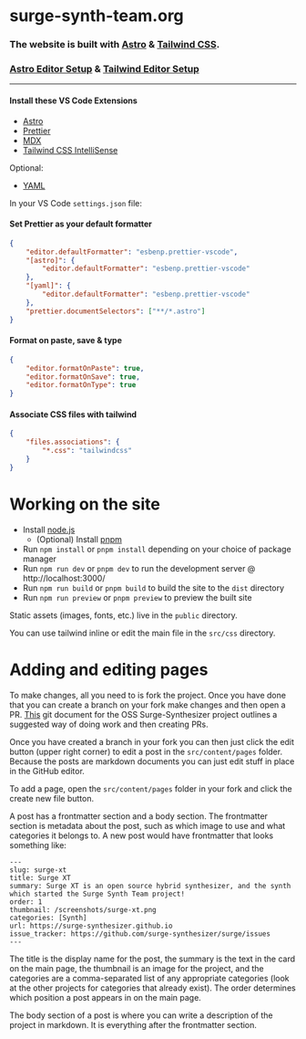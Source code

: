 # surge-synth-team.org

### The website is built with [Astro](https://astro.build/) & [Tailwind CSS](https://tailwindcss.com/).

### [Astro Editor Setup](https://docs.astro.build/en/editor-setup/) & [Tailwind Editor Setup](https://tailwindcss.com/docs/editor-setup)

---

#### **Install these VS Code Extensions**

-   [Astro](https://marketplace.visualstudio.com/items?itemName=astro-build.astro-vscode)
-   [Prettier](https://marketplace.visualstudio.com/items?itemName=esbenp.prettier-vscode)
-   [MDX](https://marketplace.visualstudio.com/items?itemName=unifiedjs.vscode-mdx)
-   [Tailwind CSS IntelliSense](https://marketplace.visualstudio.com/items?itemName=bradlc.vscode-tailwindcss)

Optional:

-   [YAML](https://marketplace.visualstudio.com/items?itemName=redhat.vscode-yaml)

In your VS Code `settings.json` file:

#### Set Prettier as your default formatter

```json
{
    "editor.defaultFormatter": "esbenp.prettier-vscode",
    "[astro]": {
        "editor.defaultFormatter": "esbenp.prettier-vscode"
    },
    "[yaml]": {
        "editor.defaultFormatter": "esbenp.prettier-vscode"
    },
    "prettier.documentSelectors": ["**/*.astro"]
}
```

#### Format on paste, save & type

```json
{
    "editor.formatOnPaste": true,
    "editor.formatOnSave": true,
    "editor.formatOnType": true
}
```

#### Associate CSS files with tailwind

```json
{
    "files.associations": {
        "*.css": "tailwindcss"
    }
}
```

# Working on the site

-   Install [node.js](https://nodejs.org/en)
    -   (Optional) Install [pnpm](https://pnpm.io/)
-   Run `npm install` or `pnpm install` depending on your choice of package manager
-   Run `npm run dev` or `pnpm dev` to run the development server @ http://localhost:3000/
-   Run `npm run build` or `pnpm build` to build the site to the `dist` directory
-   Run `npm run preview` or `pnpm preview` to preview the built site

Static assets (images, fonts, etc.) live in the `public` directory.

You can use tailwind inline or edit the main file in the `src/css` directory.

# Adding and editing pages

To make changes, all you need to is fork the project. Once you have done that you can create a branch on your fork make changes and then open a PR. [This](https://github.com/surge-synthesizer/surge/blob/main/doc/How%20to%20Git.md) git document for the OSS Surge-Synthesizer project outlines a suggested way of doing work and then creating PRs.

Once you have created a branch in your fork you can then just click the edit button (upper right corner) to edit a post in the `src/content/pages` folder. Because the posts are markdown documents you can just edit stuff in place in the GitHub editor.

To add a page, open the `src/content/pages` folder in your fork and click the create new file button.

A post has a frontmatter section and a body section. The frontmatter section is metadata about the post, such as which image to use and what categories it belongs to. A new post would have frontmatter that looks something like:

```
---
slug: surge-xt
title: Surge XT
summary: Surge XT is an open source hybrid synthesizer, and the synth which started the Surge Synth Team project!
order: 1
thumbnail: /screenshots/surge-xt.png
categories: [Synth]
url: https://surge-synthesizer.github.io
issue_tracker: https://github.com/surge-synthesizer/surge/issues
---
```

The title is the display name for the post, the summary is the text in the card on the main page, the thumbnail is an image for the project, and the categories are a comma-separated list of any appropriate categories (look at the other projects for categories that already exist). The order determines which position a post appears in on the main page.

The body section of a post is where you can write a description of the project in markdown. It is everything after the frontmatter section.
